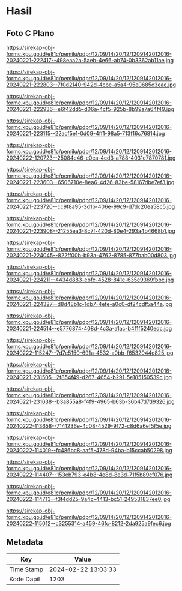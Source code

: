# Hasil

## Foto C Plano

https://sirekap-obj-formc.kpu.go.id/e81c/pemilu/pdpr/12/09/14/20/12/1209142012016-20240221-222417--498eaa2a-5aeb-4e66-ab74-0b3362ab11ae.jpg

https://sirekap-obj-formc.kpu.go.id/e81c/pemilu/pdpr/12/09/14/20/12/1209142012016-20240221-222803--7f0d2140-942d-4cbe-a5a4-95e0685c3eae.jpg

https://sirekap-obj-formc.kpu.go.id/e81c/pemilu/pdpr/12/09/14/20/12/1209142012016-20240221-222936--e6f42dd5-d06a-4cf5-925b-8b99a7a64f49.jpg

https://sirekap-obj-formc.kpu.go.id/e81c/pemilu/pdpr/12/09/14/20/12/1209142012016-20240221-223115--22acf5e1-0d09-4ff1-98a5-713f16c76814.jpg

https://sirekap-obj-formc.kpu.go.id/e81c/pemilu/pdpr/12/09/14/20/12/1209142012016-20240222-120723--25084e46-e0ca-4cd3-a788-4031e7870781.jpg

https://sirekap-obj-formc.kpu.go.id/e81c/pemilu/pdpr/12/09/14/20/12/1209142012016-20240221-223603--6506710e-8ea6-4d26-83be-58167dbe7ef3.jpg

https://sirekap-obj-formc.kpu.go.id/e81c/pemilu/pdpr/12/09/14/20/12/1209142012016-20240221-223720--cc9f8a95-3d1b-406e-99c9-d7dc20ea58c5.jpg

https://sirekap-obj-formc.kpu.go.id/e81c/pemilu/pdpr/12/09/14/20/12/1209142012016-20240221-223908--21255ea3-8c7f-420d-80e4-293a4b4668b1.jpg

https://sirekap-obj-formc.kpu.go.id/e81c/pemilu/pdpr/12/09/14/20/12/1209142012016-20240221-224045--822ff00b-b93a-4762-8785-877bab00d803.jpg

https://sirekap-obj-formc.kpu.go.id/e81c/pemilu/pdpr/12/09/14/20/12/1209142012016-20240221-224211--4434d883-ebfc-4528-841e-635e9369fbbc.jpg

https://sirekap-obj-formc.kpu.go.id/e81c/pemilu/pdpr/12/09/14/20/12/1209142012016-20240221-224327--d8d48b1c-1db7-4efe-a0c0-df24cdf5a44a.jpg

https://sirekap-obj-formc.kpu.go.id/e81c/pemilu/pdpr/12/09/14/20/12/1209142012016-20240221-224514--e5776874-408d-4c3a-a1ac-b4f1f5240edc.jpg

https://sirekap-obj-formc.kpu.go.id/e81c/pemilu/pdpr/12/09/14/20/12/1209142012016-20240222-115247--7d7e5150-691a-4532-a0bb-f6532044e825.jpg

https://sirekap-obj-formc.kpu.go.id/e81c/pemilu/pdpr/12/09/14/20/12/1209142012016-20240221-231505--2f854f49-d267-4654-b291-5e185150539c.jpg

https://sirekap-obj-formc.kpu.go.id/e81c/pemilu/pdpr/12/09/14/20/12/1209142012016-20240221-231638--b3a855a8-f4f9-4965-b63b-36b47d7d9326.jpg

https://sirekap-obj-formc.kpu.go.id/e81c/pemilu/pdpr/12/09/14/20/12/1209142012016-20240222-113658--7141236e-4c08-4529-9f72-c8d6a6ef5f5e.jpg

https://sirekap-obj-formc.kpu.go.id/e81c/pemilu/pdpr/12/09/14/20/12/1209142012016-20240222-114019--fc486bc8-aaf5-478d-94ba-b15ccab50298.jpg

https://sirekap-obj-formc.kpu.go.id/e81c/pemilu/pdpr/12/09/14/20/12/1209142012016-20240222-114407--153eb793-e4b8-4e8d-8e3d-71f5b89cf076.jpg

https://sirekap-obj-formc.kpu.go.id/e81c/pemilu/pdpr/12/09/14/20/12/1209142012016-20240222-114713--f3f4dd25-9a4c-4413-bc51-249531837ee0.jpg

https://sirekap-obj-formc.kpu.go.id/e81c/pemilu/pdpr/12/09/14/20/12/1209142012016-20240222-115012--c3255314-a459-46fc-8212-2da925a9fec6.jpg


## Metadata

| Key        | Value               |
| ---------- | ------------------- |
| Time Stamp | 2024-02-22 13:03:33 |
| Kode Dapil | 1203                |



